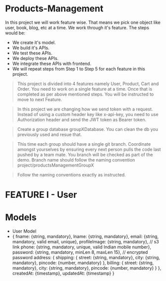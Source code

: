 # Products-Management
In this project we will work feature wise. That means we pick one object like user, book, blog, etc at a time. We work through it's feature. The steps would be:
*  We create it's model.
* We build it's APIs.
* We test these APIs.
* We deploy these APIs.
* We integrate these APIs with frontend.
* We will repeat steps from Step 1 to Step 5 for each feature in this project.

> This project is divided into 4 features namely User, Product, Cart and Order. You need to work on a single feature at a time. Once that is completed as per above     mentioned steps. You will be instructed to move to next Feature.


>  In this project we are changing how we send token with a request. Instead of using a custom header key like x-api-key, you need to use Authorization header and send the JWT token as Bearer token.

> Create a group database groupXDatabase. You can clean the db you previously used and resue that.

> This time each group should have a single git branch. Coordinate amongst yourselves by ensuring every next person pulls the code last pushed by a team mate. You branch will be checked as part of the demo. Branch name should follow the naming convention project/productsManagementGroupX

> Follow the naming conventions exactly as instructed.

# FEATURE I - User

# Models
* User Model
* { 
  fname:  {string, mandatory},
  lname:  {string, mandatory},
  email:  {string, mandatory, valid email, unique},
  profileImage:  {string, mandatory}, // s3 link
  phone:  {string, mandatory, unique, valid Indian mobile number}, 
  password:  {string, mandatory, minLen 8, maxLen 15}, // encrypted password
  address: {
    shipping: {
      street:  {string, mandatory},
      city:  {string, mandatory},
      pincode:  {number, mandatory}
    },
    billing: {
      street:  {string, mandatory},
      city:  {string, mandatory},
      pincode:  {number, mandatory}
    }
  },
  createdAt:  {timestamp},
  updatedAt:  {timestamp}
}

